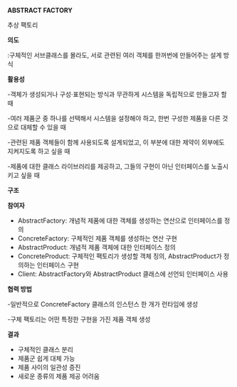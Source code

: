 **ABSTRACT FACTORY**

추상 팩토리

**의도**

:구체적인 서브클래스를 몰라도, 서로 관련된 여러 객체를 한꺼번에 만들어주는 설계 방식

**활용성**

-객체가 생성되거나 구성·표현되는 방식과 무관하게 시스템을 독립적으로 만들고자 할 때

-여러 제품군 중 하나를 선택해서 시스템을 설정해야 하고, 한번 구성한 제품을 다른 것으로 대체할 수 있을 때

-관련된 제품 객체들이 함께 사용되도록 설계되었고, 이 부분에 대한 제약이 외부에도 지켜지도록 하고 싶을 때

-제품에 대한 클래스 라이브러리를 제공하고, 그들의 구현이 아닌 인터페이스를 노출시키고 싶을 때

**구조**

**참여자**

- AbstractFactory: 개념적 제품에 대한 객체를 생성하는 연산으로 인터페이스를 정의
- ConcreteFactory: 구체적인 제품 객체를 생성하는 연산 구현
- AbstractProduct: 개념적 제품 객체에 대한 인터페이스 정의
- ConcreteProduct: 구체적인 팩토리가 생성할 객체 징의, AbstractProduct가 정의하는 인터페이스 구현
- Client:  AbstractFactory와 AbstractProduct 클래스에 선언되 인터페이스 사용

**협력 방법**

-일반적으로 ConcreteFactory 클래스의 인스턴스 한 개가 런타임에 생성

-구체 팩토리는 어떤 특정한 구현을 가진 제품 객체 생성

**결과**

- 구체적인 클래스 분리
- 제품군 쉽게 대체 가능
- 제품 사이의 일관성 증진
- 새로운 종류의 제품 제공 어려움